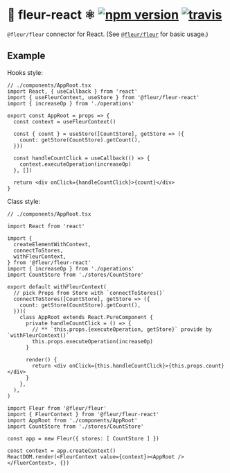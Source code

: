 # 🌼 fleur-react ⚛️ [![npm version](https://badge.fury.io/js/%40fleur%2Ffleur-react.svg)](https://www.npmjs.com/package/@fleur/fleur-react) [![travis](https://travis-ci.org/ra-gg/fleur.svg?branch=master)](https://travis-ci.org/ra-gg/fleur)

`@fleur/fleur` connector for React.
(See [`@fleur/fleur`](https://www.npmjs.com/package/@fleur/fleur) for basic usage.)

## Example

Hooks style:

```tsx
// ./components/AppRoot.tsx
import React, { useCallback } from 'react'
import { useFleurContext, useStore } from '@fleur/fleur-react'
import { increaseOp } from './operations'

export const AppRoot = props => {
  const context = useFleurContext()

  const { count } = useStore([CountStore], getStore => ({
    count: getStore(CountStore).getCount(),
  }))

  const handleCountClick = useCallback(() => {
    context.executeOperation(increaseOp)
  }, [])

  return <div onClick={handleCountClick}>{count}</div>
}
```

Class style:

```tsx
// ./components/AppRoot.tsx

import React from 'react'

import {
  createElementWithContext,
  connectToStores,
  withFleurContext,
} from '@fleur/fleur-react'
import { increaseOp } from './operations'
import CountStore from './stores/CountStore'

export default withFleurContext(
  // pick Props from Store with `connectToStores()`
  connectToStores([CountStore], getStore => ({
    count: getStore(CountStore).getCount(),
  }))(
    class AppRoot extends React.PureComponent {
      private handleCountClick = () => {
        // ** `this.props.{executeOperation, getStore}` provide by `withFleurContext()`
        this.props.executeOperation(increaseOp)
      }

      render() {
        return <div onClick={this.handleCountClick}>{this.props.count}</div>
      }
    },
  ),
)
```

```tsx
import Fleur from '@fleur/fleur'
import { FleurContext } from '@fleur/fleur-react'
import AppRoot from './components/AppRoot'
import CountStore from './stores/CountStore'

const app = new Fleur({ stores: [ CountStore ] })

const context = app.createContext()
ReactDOM.render(<FleurContext value={context}><AppRoot /></FluerContext>, {})
```
